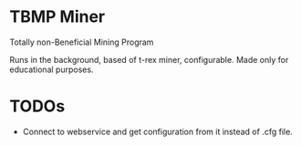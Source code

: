 # TBMP Miner
Totally non-Beneficial Mining Program

Runs in the background, based of t-rex miner, configurable.
Made only for educational purposes.

# TODOs
<ul>
<li>Connect to webservice and get configuration from it instead of .cfg file.</li>
</ul>
